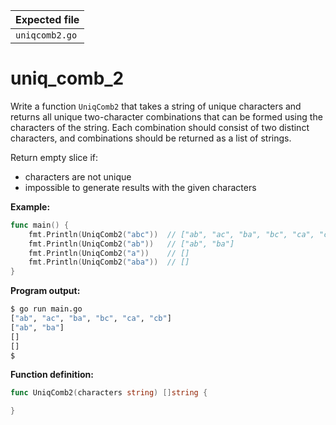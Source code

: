 | Expected file        |
| ---------------------|
| `uniqcomb2.go`       |

# uniq_comb_2

Write a function `UniqComb2` that takes a string of unique characters and returns all unique two-character combinations that can be formed using the characters of the string. Each combination should consist of two distinct characters, and combinations should be returned as a list of strings.

Return empty slice if:

- characters are not unique
- impossible to generate results with the given characters

**Example:**

```go
func main() {
	fmt.Println(UniqComb2("abc"))  // ["ab", "ac", "ba", "bc", "ca", "cb"]
	fmt.Println(UniqComb2("ab"))   // ["ab", "ba"]
	fmt.Println(UniqComb2("a"))    // []
	fmt.Println(UniqComb2("aba"))  // []
}
```

**Program output:**

```sh
$ go run main.go
["ab", "ac", "ba", "bc", "ca", "cb"]
["ab", "ba"]
[]
[]
$
```

**Function definition:**

```go
func UniqComb2(characters string) []string {

}
```

